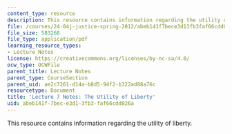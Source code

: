 ```yaml
---
content_type: resource
description: This resource contains information regarding the utility of liberty.
file: /courses/24-04j-justice-spring-2012/abeb141f7bece3d13fb3faf66cdd026a_MIT24_04JS12_lec07.pdf
file_size: 583268
file_type: application/pdf
learning_resource_types:
- Lecture Notes
license: https://creativecommons.org/licenses/by-nc-sa/4.0/
ocw_type: OCWFile
parent_title: Lecture Notes
parent_type: CourseSection
parent_uid: ae2c7261-d14a-b8d5-94f2-b322ad88a76c
resourcetype: Document
title: 'Lecture 7 Notes: The Utility of Liberty'
uid: abeb141f-7bec-e3d1-3fb3-faf66cdd026a
---
```

This resource contains information regarding the utility of liberty.